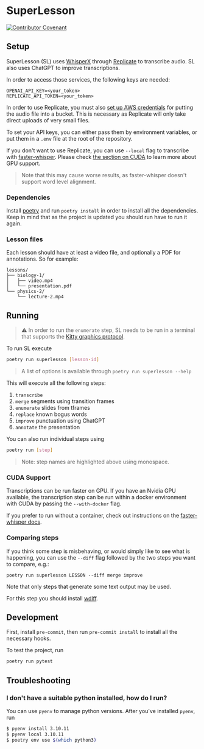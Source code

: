 # SuperLesson

[![Contributor Covenant](https://img.shields.io/badge/Contributor%20Covenant-2.1-4baaaa.svg)](code_of_conduct.md)

## Setup

SuperLesson (SL) uses [WhisperX](hhttps://github.com/m-bain/whisperX) through [Replicate](https://replicate.com) to transcribe audio.
SL also uses ChatGPT to improve transcriptions.

In order to access those services, the following keys are needed:
```raw
OPENAI_API_KEY=<your_token>
REPLICATE_API_TOKEN=<your_token>
```

In order to use Replicate, you must also [set up AWS credentials](https://boto3.amazonaws.com/v1/documentation/api/latest/guide/quickstart.html#configuration) for putting the audio file into a
bucket.
This is necessary as Replicate will only take direct uploads of very small files.

To set your API keys, you can either pass them by environment variables, or put them in a `.env`
file at the root of the repository.

If you don't want to use Replicate, you can use `--local` flag to transcribe with [faster-whisper](https://github.com/guillaumekln/faster-whisper).
Please check [the section on CUDA](#cuda-support) to learn more about GPU support.

> Note that this may cause worse results, as faster-whisper doesn't support word level alignment.

### Dependencies

Install [poetry](https://python-poetry.org/) and run `poetry install` in order to install
all the dependencies. Keep in mind that as the project is updated you should run have to run it
again.

### Lesson files

Each lesson should have at least a video file, and optionally a PDF for annotations. So for
example:

```raw
lessons/
├── biology-1/
│   ├── video.mp4
│   └── presentation.pdf
└── physics-2/
    └── lecture-2.mp4
```

## Running

> ⚠️ In order to run the `enumerate` step, SL needs to be run in a terminal that supports the [Kitty
> graphics protocol](https://sw.kovidgoyal.net/kitty/graphics-protocol/).

To run SL execute

```sh
poetry run superlesson [lesson-id]
```

> A list of options is available through `poetry run superlesson --help`

This will execute all the following steps:

1. `transcribe`
2. `merge` segments using transition frames
3. `enumerate` slides from tframes
4. `replace` known bogus words
5. `improve` punctuation using ChatGPT
6. `annotate` the presentation

You can also run individual steps using

```bash
poetry run [step]
```

> Note: step names are highlighted above using monospace.

### CUDA Support

Transcriptions can be run faster on GPU.
If you have an Nvidia GPU available, the transcription step can be run within a docker environment
with CUDA by passing the `--with-docker` flag.

If you prefer to run without a container, check out instructions on the [faster-whisper docs](https://github.com/guillaumekln/faster-whisper#gpu).

### Comparing steps

If you think some step is misbehaving, or would simply like to see what is happening, you can use
the `--diff` flag followed by the two steps you want to compare, e.g.:

```
poetry run superlesson LESSON --diff merge improve
```

Note that only steps that generate some text output may be used.

For this step you should install [wdiff](https://www.gnu.org/software/wdiff/). 

## Development

First, install `pre-commit`, then run `pre-commit install` to install all the
necessary hooks.

To test the project, run

```bash
poetry run pytest
```

## Troubleshooting

### I don't have a suitable python installed, how do I run?

You can use `pyenv` to manage python versions. After you've installed `pyenv`, run

```bash
$ pyenv install 3.10.11
$ pyenv local 3.10.11
$ poetry env use $(which python3)
```
